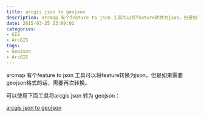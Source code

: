 ```yaml
---
title: arcgis json to geojson
description: arcmap 有个feature to json 工具可以将feature转换为json，但是如果需要geojson格式的话，需要再次转换。
date: 2015-03-25 23:09:01
categories:
- GIS
- ArcGIS
tags:
- GeoJson
- ArcGIS
---
```



arcmap 有个feature to json 工具可以将feature转换为json，但是如果需要geojson格式的话，需要再次转换。

可以使用下面工具将arcgis json 转为 geojson：

[arcgis json to geojson](http://ogre.adc4gis.com/)